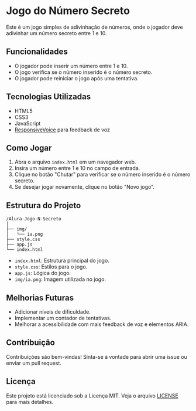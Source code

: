 # Jogo do Número Secreto

Este é um jogo simples de adivinhação de números, onde o jogador deve adivinhar um número secreto entre 1 e 10.

## Funcionalidades

- O jogador pode inserir um número entre 1 e 10.
- O jogo verifica se o número inserido é o número secreto.
- O jogador pode reiniciar o jogo após uma tentativa.

## Tecnologias Utilizadas

- HTML5
- CSS3
- JavaScript
- [ResponsiveVoice](https://code.responsivevoice.org/responsivevoice.js) para feedback de voz

## Como Jogar

1. Abra o arquivo `index.html` em um navegador web.
2. Insira um número entre 1 e 10 no campo de entrada.
3. Clique no botão "Chutar" para verificar se o número inserido é o número secreto.
4. Se desejar jogar novamente, clique no botão "Novo jogo".

## Estrutura do Projeto

```
/Alura-Jogo-N-Secreto
│
├── img/
│   └── ia.png
├── style.css
├── app.js
└── index.html
```

- `index.html`: Estrutura principal do jogo.
- `style.css`: Estilos para o jogo.
- `app.js`: Lógica do jogo.
- `img/ia.png`: Imagem utilizada no jogo.

## Melhorias Futuras

- Adicionar níveis de dificuldade.
- Implementar um contador de tentativas.
- Melhorar a acessibilidade com mais feedback de voz e elementos ARIA.

## Contribuição

Contribuições são bem-vindas! Sinta-se à vontade para abrir uma issue ou enviar um pull request.

## Licença

Este projeto está licenciado sob a Licença MIT. Veja o arquivo [LICENSE](LICENSE) para mais detalhes.
